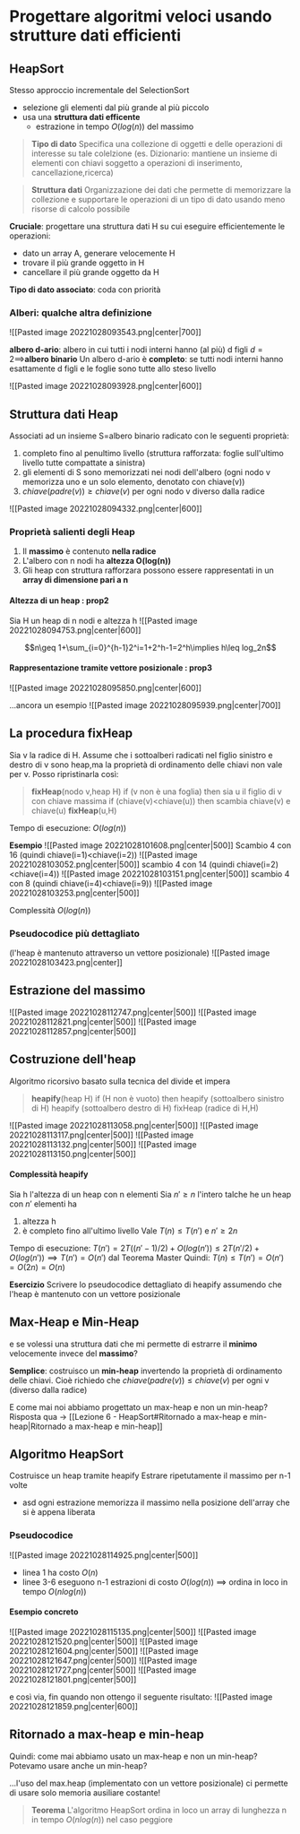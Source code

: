 # Progettare algoritmi veloci usando strutture dati efficienti

## HeapSort
Stesso approccio incrementale del SelectionSort
- selezione gli elementi dal più grande al più piccolo
- usa una **struttura dati efficente**
	- estrazione in tempo $O(log(n))$ del massimo

>**Tipo di dato** Specifica una collezione di oggetti e delle operazioni di interesse su tale colelzione (es. Dizionario: mantiene un insieme di elementi con chiavi soggetto a operazioni di inserimento, cancellazione,ricerca)

>**Struttura dati** Organizzazione dei dati che permette di memorizzare la collezione e supportare le operazioni di un tipo di dato usando meno risorse di calcolo possibile

**Cruciale**: progettare una struttura dati H su cui eseguire efficientemente le operazioni:
- dato un array A, generare velocemente H
- trovare il più grande oggetto in H
- cancellare il più grande oggetto da H

**Tipo di dato associato**: coda con priorità

### Alberi: qualche altra definizione

![[Pasted image 20221028093543.png|center|700]]

**albero d-ario**: albero in cui tutti i nodi interni hanno (al più) d figli
$d=2\implies$**albero binario**
Un albero d-ario è **completo**: se tutti nodi interni hanno esattamente d figli e le foglie sono tutte allo steso livello

![[Pasted image 20221028093928.png|center|600]]


## Struttura dati Heap
Associati ad un insieme S=albero binario radicato con le seguenti proprietà:
1. completo fino al penultimo livello (struttura rafforzata: foglie sull'ultimo livello tutte compattate a sinistra)
2. gli elementi di S sono memorizzati nei nodi dell'albero (ogni nodo v memorizza uno e un solo elemento, denotato con chiave(v))
3. $chiave(padre(v))\geq chiave(v)$ per ogni nodo v diverso dalla radice


![[Pasted image 20221028094332.png|center|600]]

### Proprietà salienti degli Heap
1. Il **massimo** è contenuto **nella radice**
2. L'albero con n nodi ha **altezza O(log(n))**
3. Gli heap con struttura rafforzara possono essere rappresentati in un **array di dimensione pari a n**
#### Altezza di un heap : prop2
Sia H un heap di n nodi e altezza h
![[Pasted image 20221028094753.png|center|600]]

$$n\geq 1+\sum_{i=0}^{h-1}2^i=1+2^h-1=2^h\implies h\leq log_2n$$
#### Rappresentazione tramite vettore posizionale : prop3

![[Pasted image 20221028095850.png|center|600]]

...ancora un esempio
![[Pasted image 20221028095939.png|center|700]]

## La procedura fixHeap

Sia v la radice di H. Assume che i sottoalberi radicati nel figlio sinistro e destro di v sono heap,ma la proprietà di ordinamento delle chiavi non vale per v. Posso ripristinarla così:

> **fixHeap**(nodo v,heap H)
> if (v non è una foglia) then
> 	sia u il figlio di v con chiave massima
> 	if (chiave(v)$\lt$chiave(u)) then
> 		scambia chiave(v) e chiave(u)
> 		**fixHeap**(u,H)

Tempo di esecuzione: $O(log(n))$

**Esempio**
![[Pasted image 20221028101608.png|center|500]]
Scambio 4 con 16 (quindi chiave(i=1)<chiave(i=2))
![[Pasted image 20221028103052.png|center|500]]
scambio 4 con 14 (quindi chiave(i=2)<chiave(i=4))
![[Pasted image 20221028103151.png|center|500]]
scambio 4 con 8 (quindi chiave(i=4)<chiave(i=9))
![[Pasted image 20221028103253.png|center|500]]

Complessità $O(log(n))$
### Pseudocodice più dettagliato
(l'heap è mantenuto attraverso un vettore posizionale)
![[Pasted image 20221028103423.png|center]]

## Estrazione del massimo

![[Pasted image 20221028112747.png|center|500]]
![[Pasted image 20221028112821.png|center|500]]
![[Pasted image 20221028112857.png|center|500]]

## Costruzione dell'heap

Algoritmo ricorsivo basato sulla tecnica del divide et impera
>**heapify**(heap H)
>if (H non è vuoto) then
>	heapify (sottoalbero sinistro di H)
>	heapify (sottoalbero destro di H)
>	fixHeap (radice di H,H)

![[Pasted image 20221028113058.png|center|500]]
![[Pasted image 20221028113117.png|center|500]]
![[Pasted image 20221028113132.png|center|500]]
![[Pasted image 20221028113150.png|center|500]]

#### Complessità heapify

Sia h l'altezza di un heap con n elementi
Sia $n'\geq n$ l'intero talche he un heap con $n'$ elementi ha
1. altezza h
2. è completo fino all'ultimo livello
Vale $T(n)\leq T(n')$ e $n'\geq 2n$

Tempo di esecuzione: $T(n')=2T((n'-1)/2)+O(log(n'))\leq 2T(n'/2)+O(log(n'))\implies T(n')=O(n')$ dal Teorema Master
Quindi: $T(n)\leq T(n')=O(n')=O(2n)=O(n)$

**Esercizio**
Scrivere lo pseudocodice dettagliato di heapify assumendo che l'heap è mantenuto con un vettore posizionale

## Max-Heap e Min-Heap

e se volessi una struttura dati che mi permette di estrarre il **minimo** velocemente invece del **massimo**?

**Semplice**: costruisco un **min-heap** invertendo la proprietà di ordinamento delle chiavi. Cioè richiedo che $chiave(padre(v))\leq chiave(v)$ per ogni v (diverso dalla radice)

E come mai noi abbiamo progettato un max-heap e non un min-heap?
Risposta qua $\to$ [[Lezione 6 - HeapSort#Ritornado a max-heap e min-heap|Ritornado a max-heap e min-heap]]

## Algoritmo HeapSort

Costruisce un heap tramite heapify
Estrare ripetutamente il massimo per n-1 volte
- asd ogni estrazione memorizza il massimo nella posizione dell'array che si è appena liberata

### Pseudocodice
![[Pasted image 20221028114925.png|center|500]]

- linea 1 ha costo $O(n)$
- linee 3-6 eseguono n-1 estrazioni di costo $O(log(n))$
$\implies$ ordina in loco in tempo $O(nlog(n))$

#### Esempio concreto

![[Pasted image 20221028115135.png|center|500]]
![[Pasted image 20221028121520.png|center|500]]
![[Pasted image 20221028121604.png|center|500]]
![[Pasted image 20221028121647.png|center|500]]
![[Pasted image 20221028121727.png|center|500]]
![[Pasted image 20221028121801.png|center|500]]

e così via, fin quando non ottengo il seguente risultato:
![[Pasted image 20221028121859.png|center|600]]

## Ritornado a max-heap e min-heap

Quindi: come mai abbiamo usato un max-heap e non un min-heap? Potevamo usare anche un min-heap?

...l'uso del max.heap (implementato con un vettore posizionale) ci permette di usare solo memoria ausiliare costante!

>**Teorema**
>L'algoritmo HeapSort ordina in loco un array di lunghezza n in tempo $O(n log(n))$ nel caso peggiore

